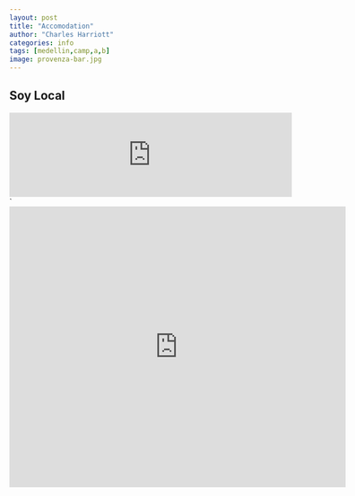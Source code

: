 ```yaml
---
layout: post
title: "Accomodation"
author: "Charles Harriott"
categories: info
tags: [medellin,camp,a,b]
image: provenza-bar.jpg
---
```


## Soy Local
   
   <iframe class="slideshow-iframe" src="https://charrio.github.io/jekyll-slideshow/slides/soyLocal-Provenza.html"
style="width:100%" frameborder="0" scrolling="no" onload="resizeIframe(this)"></iframe>`

<div class="mapouter">
<div class="gmap_canvas">
<iframe width="600" height="500" id="gmap_canvas" src="https://maps.google.com/maps?q=cobrinha%20medellin%20soy%20local&t=&z=13&ie=UTF8&iwloc=&output=embed" frameborder="0" scrolling="no" marginheight="0" marginwidth="0"></iframe><br><style>.mapouter{position:relative;text-align:right;height:500px;width:600px;}</style><style>.gmap_canvas {overflow:hidden;background:none!important;width:100%;}
</style>
</div>
</div>